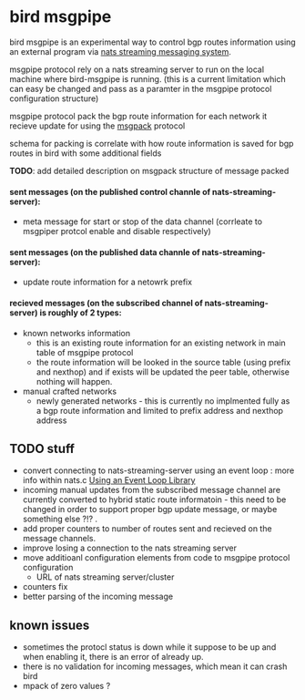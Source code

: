 # bird msgpipe

bird msgpipe is an experimental way to control bgp routes information using an external program via [nats streaming messaging system](https://nats-io.github.io/docs/nats_streaming/intro.html).

msgpipe protocol rely on a nats streaming server to run on the local machine where bird-msgpipe is running.
(this is a current limitation which can easy be changed and pass as a paramter in the msgpipe protocol configuration structure)

msgpipe protocol pack the bgp route information for each network it recieve update for using the [msgpack](http://msgpack.org) protocol 

schema for packing is correlate with how route information is saved for bgp routes in bird with some additional fields

**TODO**: add detailed description on msgpack structure of message packed 

#### sent messages (on the published control channle of nats-streaming-server):
* meta message for start or stop of the data channel (corrleate to msgpiper protcol enable and disable respectively)

#### sent messages (on the published data channle of nats-streaming-server):
* update route information for a netowrk prefix 

#### recieved messages (on the subscribed channel of nats-streaming-server) is roughly of 2 types:
* known networks information 
    - this is an existing route information for an existing network in main table of msgpipe protocol 
    - the route information will be looked in the source table (using prefix and nexthop) and if exists will be updated the peer table, otherwise nothing will happen.
* manual crafted networks 
    - newly generated networks - this is currently no implmented fully as a bgp route information and limited to prefix address and nexthop address


## TODO stuff
* convert connecting to nats-streaming-server using an event loop : more info within nats.c [Using an Event Loop Library](https://github.com/nats-io/nats.c#using-an-event-loop-library)
* incoming manual updates from the subscribed message channel are currently converted to hybrid static route informatoin - this need to be changed in order to support proper bgp update message, or maybe something else  ?!? .
* add proper counters to number of routes sent and recieved on the message channels.
* improve losing a connection to the nats streaming server
* move additioanl configuration elements from code to msgpipe protocol configuration
  * URL of nats streaming server/cluster
* counters fix
* better parsing of the incoming message



## known issues
* sometimes the protocl status is down while it suppose to be up and when enabling it, there is an error of already up.
* there is no validation for incoming messages, which mean it can crash bird
* mpack of zero values ? 